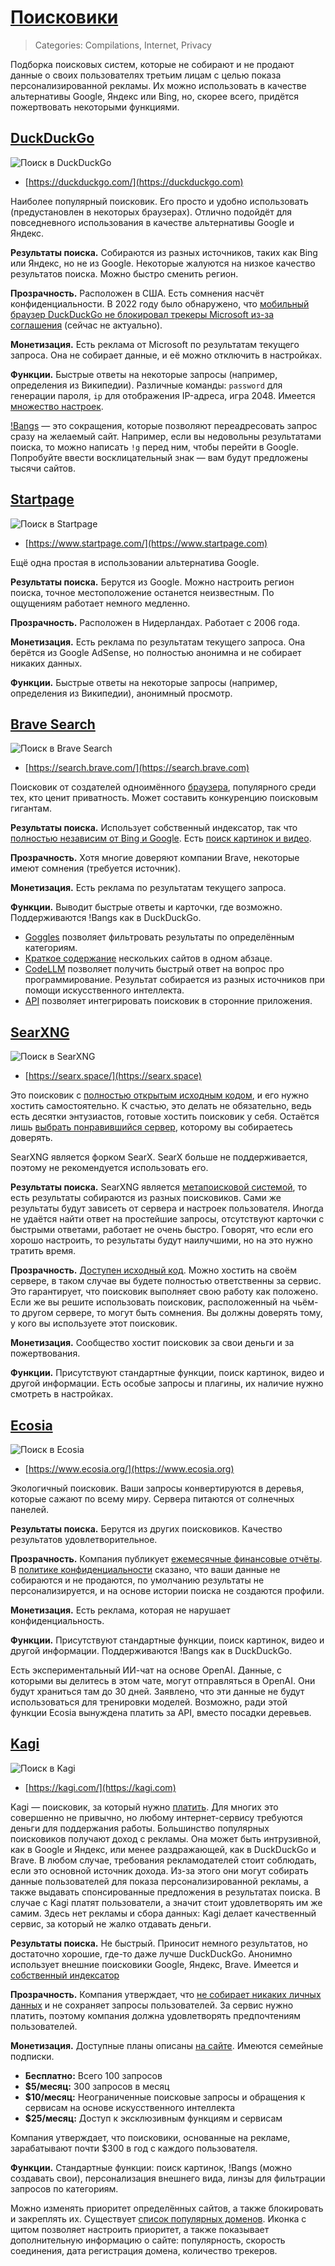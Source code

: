 # [Поисковики](#search-engines)
> Categories: Compilations, Internet, Privacy

Подборка поисковых систем, которые не собирают и не продают данные о своих
пользователях третьим лицам с целью показа персонализированной рекламы. Их можно
использовать в качестве альтернативы Google, Яндекс или Bing, но, скорее всего,
придётся пожертвовать некоторыми функциями.

## [DuckDuckGo](#duckduckgo)

![Поиск в DuckDuckGo](/media/search_engines_duckduckgo.png)

- [https://duckduckgo.com/](https://duckduckgo.com)

Наиболее популярный поисковик. Его просто и удобно использовать
(предустановлен в некоторых браузерах). Отлично подойдёт для повседневного
использования в качестве альтернативы Google и Яндекс.

**Результаты поиска.** Собираются из разных источников, таких как Bing или
Яндекс, но не из Google. Некоторые жалуются на низкое качество результатов
поиска. Можно быстро сменить регион.

**Прозрачность.** Расположен в США. Есть сомнения насчёт конфиденциальности.
В 2022 году было обнаружено, что
[мобильный браузер DuckDuckGo не блокировал трекеры Microsoft из-за
соглашения](https://www.bleepingcomputer.com/news/security/duckduckgo-browser-allows-microsoft-trackers-due-to-search-agreement)
(сейчас не актуально).

**Монетизация.** Есть реклама от Microsoft по результатам текущего запроса. Она
не собирает данные, и её можно отключить в настройках.

**Функции.** Быстрые ответы на некоторые запросы (например, определения из
Википедии). Различные команды: `password` для генерации пароля, `ip` для
отображения IP-адреса, игра 2048. Имеется
[множество настроек](https://duckduckgo.com/settings).

[!Bangs](https://duckduckgo.com/bangs) — это сокращения, которые позволяют
переадресовать запрос сразу на желаемый сайт. Например, если вы недовольны
результатами поиска, то можно написать `!g` перед ним, чтобы перейти в Google.
Попробуйте ввести восклицательный знак — вам будут предложены тысячи сайтов.

## [Startpage](#startpage)

![Поиск в Startpage](/media/search_engines_startpage.png)

- [https://www.startpage.com/](https://www.startpage.com)

Ещё одна простая в использовании альтернатива Google.

**Результаты поиска.** Берутся из Google. Можно настроить регион поиска, точное
местоположение останется неизвестным. По ощущениям работает немного медленно.

**Прозрачность.** Расположен в Нидерландах. Работает с 2006 года.

**Монетизация.** Есть реклама по результатам текущего запроса. Она берётся из
Google AdSense, но полностью анонимна и не собирает никаких данных.

**Функции.** Быстрые ответы на некоторые запросы (например,
определения из Википедии), анонимный просмотр.

## [Brave Search](#brave-search)

![Поиск в Brave Search](/media/search_engines_brave.png)

- [https://search.brave.com/](https://search.brave.com)

Поисковик от создателей одноимённого [браузера](https://brave.com), популярного
среди тех, кто ценит приватность. Может составить конкуренцию поисковым
гигантам.

**Результаты поиска.** Использует собственный индексатор, так что
[полностью независим от Bing и Google](https://brave.com/search-independence).
Есть [поиск картинок и видео](https://brave.com/image-video-search).

**Прозрачность.** Хотя многие доверяют компании Brave, некоторые имеют сомнения
(требуется источник).

**Монетизация.** Есть реклама по результатам текущего запроса.

**Функции.** Выводит быстрые ответы и карточки, где возможно. Поддерживаются
!Bangs как в DuckDuckGo.

- [Goggles](https://search.brave.com/help/goggles) позволяет фильтровать
результаты по определённым категориям.
- [Краткое содержание](https://brave.com/ai-summarizer) нескольких сайтов в
одном абзаце.
- [CodeLLM](https://brave.com/codellm) позволяет получить быстрый ответ на
вопрос про программирование. Результат собирается из разных источников при
помощи искусственного интеллекта.
- [API](https://brave.com/search/api) позволяет интегрировать поисковик в
сторонние приложения.

## [SearXNG](#searxng)

![Поиск в SearXNG](/media/search_engines_searxng.png)

- [https://searx.space/](https://searx.space)

Это поисковик с
[полностью открытым исходным кодом](https://github.com/searxng/searxng), и его
нужно хостить самостоятельно. К счастью, это делать не обязательно, ведь есть
десятки энтузиастов, готовые хостить поисковик у себя. Остаётся лишь
[выбрать понравившийся сервер](https://searx.space), которому вы собираетесь
доверять.

SearXNG является форком SearX. SearX больше не поддерживается, поэтому не
рекомендуется использовать его.

**Результаты поиска.** SearXNG является
[метапоисковой системой](https://ru.wikipedia.org/wiki/%D0%9C%D0%B5%D1%82%D0%B0%D0%BF%D0%BE%D0%B8%D1%81%D0%BA%D0%BE%D0%B2%D0%B0%D1%8F_%D1%81%D0%B8%D1%81%D1%82%D0%B5%D0%BC%D0%B0),
то есть результаты собираются из разных поисковиков. Сами же результаты будут
зависеть от сервера и настроек пользователя. Иногда не удаётся найти ответ на
простейшие запросы, отсутствуют карточки с быстрыми ответами, работает не очень
быстро. Говорят, что если его хорошо настроить, то результаты будут наилучшими,
но на это нужно тратить время.

**Прозрачность.** [Доступен исходный код](https://github.com/searxng/searxng).
Можно хостить на своём сервере, в таком случае вы будете полностью ответственны
за сервис. Это гарантирует, что поисковик выполняет свою работу как положено.
Если же вы решите использовать поисковик, расположенный на чьём-то другом
сервере, то могут быть сомнения. Вы должны доверять тому, у кого вы используете
этот поисковик.

**Монетизация.** Сообщество хостит поисковик за свои деньги и за пожертвования.

**Функции.** Присутствуют стандартные функции, поиск картинок, видео и другой
информации. Есть особые запросы и плагины, их наличие нужно смотреть в
настройках.

## [Ecosia](#ecosia)

![Поиск в Ecosia](/media/search_engines_ecosia.png)

- [https://www.ecosia.org/](https://www.ecosia.org)

Экологичный поисковик. Ваши запросы конвертируются в деревья, которые сажают по
всему миру. Сервера питаются от солнечных панелей.

**Результаты поиска.** Берутся из других поисковиков. Качество результатов
удовлетворительное.

**Прозрачность.** Компания публикует
[ежемесячные финансовые отчёты](https://ecosia.co/finreportsen). В
[политике конфиденциальности](https://www.ecosia.org/privacy) сказано, что
ваши данные не собираются и не продаются, по умолчанию результаты не
персонализируется, и на основе истории поиска не создаются профили.

**Монетизация.** Есть реклама, которая не нарушает конфиденциальность.

**Функции.** Присутствуют стандартные функции, поиск картинок, видео и другой
информации. Поддерживаются !Bangs как в DuckDuckGo.

Есть экспериментальный ИИ-чат на основе OpenAI. Данные, с которыми вы делитесь в
этом чате, могут отправляться в OpenAI. Они будут храниться там до 30 дней.
Заявлено, что эти данные не будут использоваться для тренировки моделей.
Возможно, ради этой функции Ecosia вынуждена платить за API, вместо посадки
деревьев.

## [Kagi](#kagi)

![Поиск в Kagi](/media/search_engines_kagi.png)

- [https://kagi.com/](https://kagi.com)

Kagi — поисковик, за который нужно
[платить](https://help.kagi.com/kagi/why-kagi/why-pay-for-search.html). Для
многих это совершенно не привычно, но любому интернет-сервису требуются деньги
для поддержания работы. Большинство популярных поисковиков получают доход с
рекламы. Она может быть интрузивной, как в Google и Яндекс, или менее
раздражающей, как в DuckDuckGo и Brave. В любом случае, требования
рекламодателей стоит соблюдать, если это основной источник дохода. Из-за этого
они могут собирать данные пользователей для показа персонализированной рекламы,
а также выдавать спонсированные предложения в результатах поиска. В случае с
Kagi платят пользователи, а значит стоит удовлетворять им же самим. Здесь нет
рекламы и сбора данных: Kagi делает качественный сервис, за который не жалко
отдавать деньги.

**Результаты поиска.** Не быстрый. Приносит немного результатов, но достаточно
хорошие, где-то даже лучше DuckDuckGo. Анонимно использует внешние поисковики
Google, Яндекс, Brave. Имеется и
[собственный индексатор](https://help.kagi.com/kagi/search-details/search-sources.html)

**Прозрачность.** Компания утверждает, что
[не собирает никаких личных данных](https://kagi.com/privacy) и не сохраняет
запросы пользователей. За сервис нужно платить, поэтому компания должна
удовлетворять предпочтениям пользователей.

**Монетизация.** Доступные планы описаны
[на сайте](https://kagi.com/onboarding?p=choose_plan). Имеются семейные
подписки.

- **Бесплатно:** Всего 100 запросов
- **$5/месяц:** 300 запросов в месяц
- **$10/месяц:** Неограниченные поисковые запросы и обращения к сервисам на
основе искусственного интеллекта
- **$25/месяц:** Доступ к эксклюзивным функциям и сервисам

Компания утверждает, что поисковики, основанные на рекламе, зарабатывают почти
$300 в год с каждого пользователя.

**Функции.** Стандартные функции: поиск картинок, !Bangs (можно создавать свои),
персонализация внешнего вида, линзы для фильтрации запросов по категориям.

Можно изменять приоритет определённых сайтов, а также блокировать и закреплять
их. Существует
[список популярных доменов](https://kagi.com/stats?stat=leaderboard). Иконка с
щитом позволяет настроить приоритет, а также показывает дополнительную
информацию о сайте: популярность, скорость соединения, дата регистрация домена,
количество трекеров.
